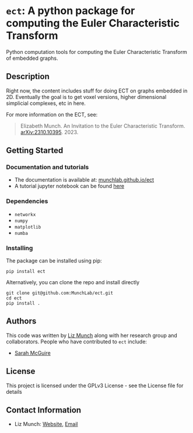 # `ect`: A python package for computing the Euler Characteristic Transform

Python computation tools for computing the Euler Characteristic Transform of embedded graphs. 

## Description

Right now, the content includes stuff for doing ECT on graphs embedded in 2D. Eventually the goal is to get voxel versions, higher dimensional simplicial complexes, etc in here.

For more information on the ECT, see:

> Elizabeth Munch. An Invitation to the Euler Characteristic Transform. [arXiv:2310.10395](https://arxiv.org/abs/2310.10395). 2023.

## Getting Started

### Documentation and tutorials

- The documentation is available at: [munchlab.github.io/ect](https://munchlab.github.io/ect/)
- A tutorial jupyter notebook can be found [here](https://munchlab.github.io/ect/notebooks/Tutorial-ECT_for_embedded_graphs.html)

### Dependencies

- `networkx`
- `numpy`
- `matplotlib`
- `numba`

### Installing

The package can be installed using pip:

```{bash}
pip install ect
```

Alternatively, you can clone the repo and install directly

```{bash}
git clone git@github.com:MunchLab/ect.git
cd ect
pip install .
```

## Authors

This code was written by [Liz Munch](https://elizabethmunch.com/) along with her research group and collaborators. People who have contributed to `ect` include:

- [Sarah McGuire](https://www.sarah-mcguire.com/)

## License

This project is licensed under the GPLv3 License - see the License file for details

## Contact Information

- Liz Munch: [Website](http://www.elizabethmunch.com), [Email](mailto:muncheli@msu.edu)
